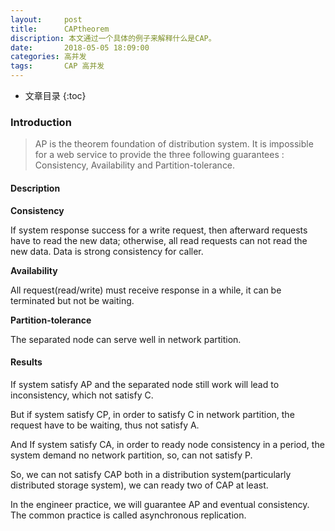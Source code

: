 ```yaml
---
layout:     post
title:      CAPtheorem 
discription: 本文通过一个具体的例子来解释什么是CAP。
date:       2018-05-05 18:09:00
categories: 高并发
tags:       CAP 高并发
---
```


* 文章目录
{:toc}

### Introduction

> AP is the theorem foundation of distribution system. It is impossible for a web service to provide the three following guarantees : Consistency, Availability and Partition-tolerance.




#### Description

**Consistency**

If system response success for a write request, then afterward requests have to read the new data; otherwise, all read requests can not read the new data. Data is strong consistency for caller.


**Availability**

All request(read/write) must receive response in a while, it can be terminated but not be waiting.


**Partition-tolerance**

The separated node can serve well in network partition.

 
#### Results
If system satisfy AP and the separated node still work will lead to inconsistency, which not satisfy C. 

But if system satisfy CP,  in order to satisfy C in network partition, the request have to be waiting, thus not satisfy A.

And If system satisfy CA, in order to ready node consistency in a period, the system demand no network partition, so, can not satisfy P.

 

So, we can not satisfy CAP both in a distribution system(particularly distributed storage system), we can ready two of CAP at least.

In the engineer practice, we will guarantee  AP and eventual consistency. The common practice is called asynchronous replication.